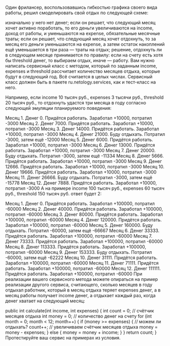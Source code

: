 Один фрилансер, воспользовавшись гибкостью графика своего вида работы, решил смоделировать свой отдых по следующей схеме:

изначально у него нет денег; если он решает, что следующий месяц хочет активно поработать, то его деньги увеличиваются на income, доход от работы, и уменьшаются на expense, обязательные месячные траты; если он решает, что следующий месяц хочет отдохнуть, то за месяц его деньги уменьшаются на expense, а затем остаток накоплений ещё уменьшается в три раза — траты на отдых; решение, отдохнуть ли в следующем месяце принимается по правилу: если на счету есть хотя бы threshold денег, то выбираем отдых, иначе — работу. Вам нужно написать сервисный класс с методом, который по заданным income, expenses и threshold рассчитает количество месяцев отдыха, которые будут в следующий год. Всё считается в целых числах. Сервисный класс должен быть в пакете ru.netology.services, как и тест-класс на него.

Например, если income 10 тысяч руб., expenses 3 тысячи руб., threshold 20 тысяч руб., то отдохнуть удастся три месяца в году согласно следующей эмуляции планируемого поведения:

Месяц 1. Денег 0. Придётся работать. Заработал +10000, потратил -3000 Месяц 2. Денег 7000. Придётся работать. Заработал +10000, потратил -3000 Месяц 3. Денег 14000. Придётся работать. Заработал +10000, потратил -3000 Месяц 4. Денег 21000. Буду отдыхать. Потратил -3000, затем ещё -12000 Месяц 5. Денег 6000. Придётся работать. Заработал +10000, потратил -3000 Месяц 6. Денег 13000. Придётся работать. Заработал +10000, потратил -3000 Месяц 7. Денег 20000. Буду отдыхать. Потратил -3000, затем ещё -11334 Месяц 8. Денег 5666. Придётся работать. Заработал +10000, потратил -3000 Месяц 9. Денег 12666. Придётся работать. Заработал +10000, потратил -3000 Месяц 10. Денег 19666. Придётся работать. Заработал +10000, потратил -3000 Месяц 11. Денег 26666. Буду отдыхать. Потратил -3000, затем ещё -15778 Месяц 12. Денег 7888. Придётся работать. Заработал +10000, потратил -3000 А на примере income 100 тысяч руб., expenses 60 тысяч руб., threshold 150 тысяч руб. ответ будет 2:

Месяц 1. Денег 0. Придётся работать. Заработал +100000, потратил -60000 Месяц 2. Денег 40000. Придётся работать. Заработал +100000, потратил -60000 Месяц 3. Денег 80000. Придётся работать. Заработал +100000, потратил -60000 Месяц 4. Денег 120000. Придётся работать. Заработал +100000, потратил -60000 Месяц 5. Денег 160000. Буду отдыхать. Потратил -60000, затем ещё -66667 Месяц 6. Денег 33333. Придётся работать. Заработал +100000, потратил -60000 Месяц 7. Денег 73333. Придётся работать. Заработал +100000, потратил -60000 Месяц 8. Денег 113333. Придётся работать. Заработал +100000, потратил -60000 Месяц 9. Денег 153333. Буду отдыхать. Потратил -60000, затем ещё -62222 Месяц 10. Денег 31111. Придётся работать. Заработал +100000, потратил -60000 Месяц 11. Денег 71111. Придётся работать. Заработал +100000, потратил -60000 Месяц 12. Денег 111111. Придётся работать. Заработал +100000, потратил -60000 При реализации вашего сервисного метода можете опираться на пример реализации другого сервиса, считающего, сколько месяцев в году отдыхал работник, который в месяц отдыха теряет expenses денег, а в месяц работы получает income денег, а отдыхает каждый раз, когда денег хватает на следующий месяц:

public int calculate(int income, int expenses) {
    int count = 0; // счётчик месяцев отдыха
    int money = 0; // количество денег на счету
    for (int month = 0; month < 12; month++) {
        if (money >= expenses) { // можем ли отдыхать?
            count++; // увеличиваем счётчик месяцев отдыха
            money = money - expenses;
        } else {
            money = money + income;
        }
    }
    return count;
}
Протестируйте ваш сервис на примерах из условия.